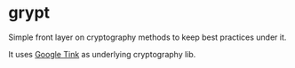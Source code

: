 # grypt
Simple front layer on cryptography methods to keep best practices under it.

It uses [Google Tink][1] as underlying cryptography lib.


[1]: https://github.com/google/tink